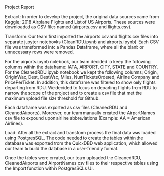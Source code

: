 Project Report

Extract: 
In order to develop the project, the original data sources came from Kaggle; 2018 Airplane Flights and List of US Airports. These sources were downloaded as CSV files named (airports.csv and flights.csv).

Transform: 
Our team first imported the airports.csv and flights.csv files into separate jupyter notebooks (CleanRDU.ipynb and airports.ipynb). Each CSV file was transformed into a Pandas Dataframe, where all the blank or unnecessary rows  were removed. 

For the airports.ipynb notebook, our team decided to keep the following columns within the dataframe: IATA, AIRPORT, CITY, STATE and COUNTRY. For the CleanedRDU.ipynb notebook we kept the following columns; Origin, OriginWac, Dest, DestWac, Miles, NumTicketsOrdered, Airline Company and PricePerTicket. In addition, this dataframe was filtered to show only flights departing from RDU. We decided to focus on departing flights from RDU to narrow the scope of the project and to create a csv file that met the maximum upload file size threshold for Github.

Each dataframe was exported as csv files (CleanedRDU and CleanedAirports). Moreover, our team manually created the AirportNames csv file to expound upon airline abbreviations (Example: AA = American Airlines).


Load: 
After all the extract and transform process the final data was loaded using PostgresSQL. The code needed to create the tables within the database was exported from the QuickDBD web application, which allowed our team to build the database in a user-friendly format.

Once the tables were created, our team uploaded the CleanedRDU, CleanedAirports and AirportNames csv files to their respective tables using the Import function within PostgresSQLs UI.

